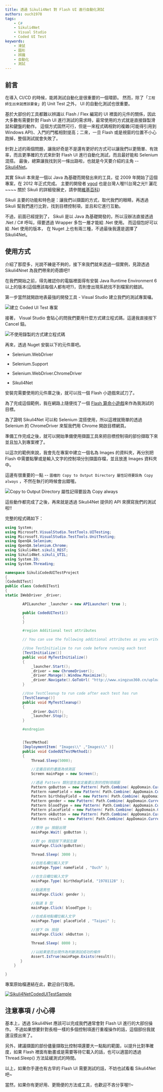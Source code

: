 ```yaml
---
title: 透過 Sikuli4Net 對 Flash UI 進行自動化測試
authors: ouch1978
tags: 
    - C#
    - Sikuli4Net
    - Visual Studio
    - Coded UI Test
keywords: 
    - 滑鼠
    - 圖形
    - 辨識
    - 自動化
    - 測試
---
```


## 前言

在導入 CI/CD 的時候，能將測試自動化是很重要的一個環節。 然而，除了「`工程師生出來就應該要會`」的 Unit Test 之外， UI 的自動化測試也很重要。

基於大部份的工具都難以辨識以 Flash / Flex 編寫的 UI 裡面的元件的關係，因此大多數有需要針對 Flash UI 進行測試的需求時，最常使用的方式就是直接錄製滑鼠和鍵盤的動作。 這個方式固然可行，但是一來程式碼相對的複雜(可能得引用到 Windows API)、入門的門檻相對提高；二來，一旦 Flash 或是視窗的位置不小心跑掉，整個測試就會失敗了。

[sikuli4net]: https://www.nuget.org/packages/Sikuli4Net "Sikuli4Net - Call Sikuli from your .NET project"

針對上述的兩個問題，讓我好奇是不是還有更好的方式可以讓我們以更簡單、有效率，而且更準確的方式來針對 Flash UI 進行自動化測試，而且最好能和 Selenium 混搭。 最後，總算讓我找到另一條出路啦，也就是今天要介紹的主角 -- [Sikuli4Net][sikuli4net]。

<!--truncate-->

[vgod]: http://blog.vgod.tw/2010/01/30/sikuli/ "vgod"
[sikuli-wiki]: https://en.wikipedia.org/wiki/Sikuli "Sikuli - Wiki"

其實 Sikuli 本來是一個以 Java 為基礎而開發出來的工具，從 2009 年開始了這個專案，在 2012 年正式完成。 主要的開發者 [vgod][vgod] 也是台灣人喔!!(台灣之光!! 灑花~~~~ 關於 Sikuli 的詳細發展史，請參閱[維基百科][sikuli-wiki])

Sikuli 主要的功能和特色是：讓我們以擷圖的方式，取代我們的眼睛，再透過 Sikuli 幫我們進行比對，找到目標控制項，並且和它進行互動。

不過，前面已經提到了， Sikuli 是以 Java 為基礎開發的，所以沒辦法直接透過 .Net / C# 呼叫，得要透過 Wrapper 多包一層才能給 .Net 使用。 而這個包好可以給 .Net 使用的版本， 在 Nuget 上也有兩三種，不過最後我還是選擇了 Sikuli4Net。

## 使用方式

介紹了那麼多，光說不練是不夠的，接下來我們就來透過一個實例，見證透過 Sikuli4Nnet 為我們帶來的奇蹟吧!!

在我們開始之前，得先確認你的電腦裡面得有安裝 Java Runtime Environment 6 以上的版本(這個應該每個人都有吧?)，否則會出現系統找不到檔案的錯誤。

第一步當然就開啟地表最強的開發工具 - Visual Studio 建立我們的測試專案囉。

![建立 Coded UI Test 專案](01-create-coded-ui-test-project.png "建立 Coded UI Test 專案")

接著， Visual Studio 會貼心的問我們要用什麼方式建立程式碼，這邊我直接按下 Cancel 鈕。

![不使用錄製的方式建立程式碼](02-click-cancel-to-bypass-ui-recording.png "不使用錄製的方式建立程式碼")

再來，透過 Nuget 安裝以下的元件庫吧。

- Selenium.WebDriver

- Selenium.Support

- Selenium.WebDriver.ChromeDriver

- Sikuli4Net

安裝完需要使用的元件庫之後，就可以找一個 Flash 小遊戲來試刀了。

[flash 算命小遊戲]: https://en.wikipedia.org/wiki/Sikuli "Flash 算命小遊戲"

為了完成這個範例，我在網路上隨便找了一個 [Flash 算命小遊戲][flash 算命小遊戲]來作為我測試的目標。

為了證明 Sikuli4Net 可以和 Selenium 混搭使用，所以這裡就簡單的透過 Selenium 的 ChromeDriver 來幫我們用 Chrome 開啟目標網頁。

準備工作完成之後，就可以開始準備使用擷圖工具來把目標控制項的部份擷取下來並且加入到專案裡了。

以這次的範例來說，我會先在專案中建立一個名為 Images 的資料夾，再分別把 Flash 中需要點擊或是輸入文字的控制項分別擷圖存檔，並且放進 Images 資料夾中。

這邊有很重要的一點 -- `圖檔的 Copy to Output Directory 屬性記得要設為 Copy always` ，不然在執行的時候會出錯喔。

![Copy to Output Directory 屬性記得要設為 Copy always](03-prepare-screenshot-for-components.png "Copy to Output Directory 屬性記得要設為 Copy always")

這些動作都完成了之後，再來就是透過 Sikuli4Net 提供的 API 來撰寫我們的測試啦!!

完整的程式碼如下：

```csharp title="CodedUITest1.cs"
using System;
using Microsoft.VisualStudio.TestTools.UITesting;
using Microsoft.VisualStudio.TestTools.UnitTesting;
using OpenQA.Selenium;
using OpenQA.Selenium.Chrome;
using Sikuli4Net.sikuli_REST;
using Sikuli4Net.sikuli_UTIL;
using System.IO;
using System.Threading;

namespace SikuliCodedUITestProject
{
[CodedUITest]
public class CodedUITest1
{
static IWebDriver _driver;

        APILauncher _launcher = new APILauncher( true );

        public CodedUITest1()
        {
        }

        #region Additional test attributes

        // You can use the following additional attributes as you write your tests:

        //Use TestInitialize to run code before running each test
        [TestInitialize()]
        public void MyTestInitialize()
        {
            _launcher.Start();
            _driver = new ChromeDriver();
            _driver.Manage().Window.Maximize();
            _driver.Navigate().GoToUrl( "http://www.xingzuo360.cn/uploads/media/121030/1-1210300F426.swf" );
        }

        //Use TestCleanup to run code after each test has run
        [TestCleanup()]
        public void MyTestCleanup()
        {
            _driver.Quit();
            _launcher.Stop();
        }

        #endregion


        [TestMethod]
        [DeploymentItem( "Images\\" ,"Images\\" )]
        public void CodedUITestMethod1()
        {
            Thread.Sleep(5000);

            //定義目前的畫面為偵測區
            Screen mainPage = new Screen();

            //透過 Pattern 類別宣告並定義要比對的控制項擷圖
            Pattern goButton = new Pattern( Path.Combine( AppDomain.CurrentDomain.BaseDirectory + @"\Images\Go.png" ) );
            Pattern nameField = new Pattern( Path.Combine( AppDomain.CurrentDomain.BaseDirectory + @"\Images\Name.png" ) );
            Pattern birthdayField = new Pattern( Path.Combine( AppDomain.CurrentDomain.BaseDirectory + @"\Images\Birthday.png" ) );
            Pattern gender = new Pattern( Path.Combine( AppDomain.CurrentDomain.BaseDirectory + @"\Images\Gender.png" ) );
            Pattern bloodType = new Pattern( Path.Combine( AppDomain.CurrentDomain.BaseDirectory + @"\Images\BloodType.png" ) );
            Pattern placeField = new Pattern( Path.Combine( AppDomain.CurrentDomain.BaseDirectory + @"\Images\PlaceGrownUp.png" ) );
            Pattern okButton = new Pattern( Path.Combine( AppDomain.CurrentDomain.BaseDirectory + @"\Images\OkButton.png" ) );
            Pattern result = new Pattern( Path.Combine( AppDomain.CurrentDomain.BaseDirectory + @"\Images\Result.png" ) );

            //等待 go 按鈕出現
            mainPage.Wait( goButton );

            //對 go 按鈕按下滑鼠左鍵
            mainPage.Click(goButton);

            Thread.Sleep( 3000 );

            //在姓名欄位輸入文字
            mainPage.Type( nameField , "Ouch" );

            //在生日欄位輸入文字
            mainPage.Type( birthdayField, "19781128" );

            //點選男性
            mainPage.Click( gender );

            //點選 B 型
            mainPage.Click( bloodType );

            //在成長地點欄位輸入文字
            mainPage.Type( placeField , "Taipei" );

            //按下 Ok 按鈕
            mainPage.Click( okButton );

            Thread.Sleep( 8000 );

            //以結果是否出現作為判斷測試成功的條件
            Assert.IsTrue(mainPage.Exists(result));
       }
    }

}
```

專案原始檔連結在此，歡迎自行取用。

[![Sikuli4NetCodedUITestSample](/img/source-code.png)](https://github.com/Ouch1978/Sikuli4NetCodedUITestSample/)

## 注意事項 / 小心得

基本上，透過 Sikuli4Net 應該可以完成我們通常會對 Flash UI 進行的大部份操作。 不過如果想要針對長相一樣的多個控制項進行重複操作的話，這個部份我就還沒摸出來了。

另外，建議擷圖的部份儘量擷取比控制項還要大一點點的範圍，以提升比對準確度，如果 Flash 裡面有動畫或是需要等待它載入的話，也可以適當的透過 Thread.Sleep() 方法延緩測式的時間。

以上，如果你手邊也有古早的 Flash UI 需要測試的話，不妨也試看看 Sikuli4Net 吧~

當然，如果你有更好用、更簡便的方法或工具，也歡迎不吝分享喔!!~
